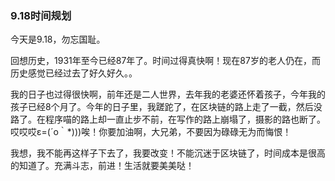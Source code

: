 ### 9.18时间规划

今天是9.18，勿忘国耻。

回想历史，1931年至今已经87年了。时间过得真快啊！现在87岁的老人仍在，而历史感觉已经过去了好久好久。。

我的日子也过得很快啊，前年还是二人世界，去年我的老婆还怀着孩子，今年我的孩子已经8个月了。今年的日子里，我蹉跎了，在区块链的路上走了一截，然后没路了。在程序喵的路上却一直止步不前，在写作的路上崩塌了，摄影的路也断了。哎哎哎ε=(´ο｀*)))唉！你要加油啊，大兄弟，不要因为碌碌无为而悔恨！

我想，我不能再这样子下去了，我要改变！不能沉迷于区块链了，时间成本是很高的知道了。充满斗志，前进！生活就要美美哒！





















